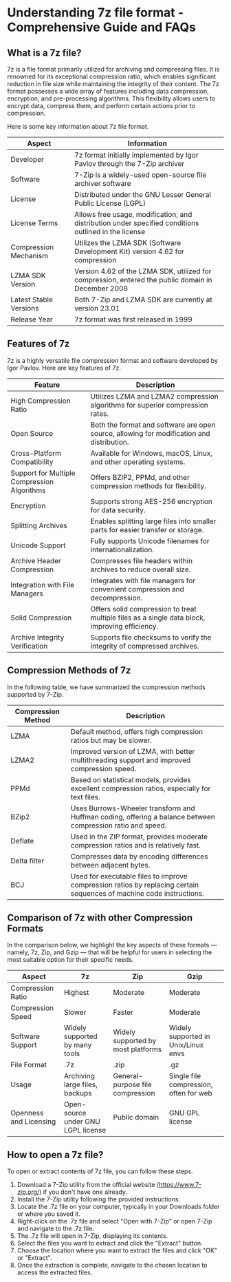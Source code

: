 # Understanding 7z file format - Comprehensive Guide and FAQs

## What is a 7z file?

7z is a file format primarily utilized for archiving and compressing files. It is renowned for its exceptional compression ratio, which enables significant reduction in file size while maintaining the integrity of their content. The 7z format possesses a wide array of features including data compression, encryption, and pre-processing algorithms. This flexibility allows users to encrypt data, compress them, and perform certain actions prior to compression.

Here is some key information about 7z file format.

| Aspect                       | Information                                                                                                    |
|------------------------------|----------------------------------------------------------------------------------------------------------------|
| Developer                    | 7z format initially implemented by Igor Pavlov through the 7-Zip archiver                                      |
| Software                     | 7-Zip is a widely-used open-source file archiver software                                                      |
| License                      | Distributed under the GNU Lesser General Public License (LGPL)                                                 |
| License Terms                | Allows free usage, modification, and distribution under specified conditions outlined in the license          |
| Compression Mechanism        | Utilizes the LZMA SDK (Software Development Kit) version 4.62 for compression                                  |
| LZMA SDK Version             | Version 4.62 of the LZMA SDK, utilized for compression, entered the public domain in December 2008             |
| Latest Stable Versions       | Both 7-Zip and LZMA SDK are currently at version 23.01                                                         |
| Release Year                 | 7z format was first released in 1999                                                                          |

## Features of 7z

7z is a highly versatile file compression format and software developed by Igor Pavlov. Here are key features of 7z.

|Feature|Description|
|----|----|
|High Compression Ratio|Utilizes LZMA and LZMA2 compression algorithms for superior compression rates.|
|Open Source|Both the format and software are open source, allowing for modification and distribution.|
|Cross-Platform Compatibility|Available for Windows, macOS, Linux, and other operating systems.|
|Support for Multiple Compression Algorithms|Offers BZIP2, PPMd, and other compression methods for flexibility.|
|Encryption|Supports strong AES-256 encryption for data security.|
|Splitting Archives|Enables splitting large files into smaller parts for easier transfer or storage.|
|Unicode Support|Fully supports Unicode filenames for internationalization.|
|Archive Header Compression|Compresses file headers within archives to reduce overall size.|
|Integration with File Managers|Integrates with file managers for convenient compression and decompression.|
|Solid Compression|Offers solid compression to treat multiple files as a single data block, improving efficiency.|
|Archive Integrity Verification|Supports file checksums to verify the integrity of compressed archives.|

## Compression Methods of 7z

In the following table, we have summarized the compression methods supported by 7-Zip.

|Compression Method|Description|
|--------------------|----|
|LZMA|Default method, offers high compression ratios but may be slower.|
|LZMA2|Improved version of LZMA, with better multithreading support and improved compression speed.|
|PPMd|Based on statistical models, provides excellent compression ratios, especially for text files.|
|BZip2|Uses Burrows-Wheeler transform and Huffman coding, offering a balance between compression ratio and speed.|
|Deflate|Used in the ZIP format, provides moderate compression ratios and is relatively fast.|
|Delta filter|Compresses data by encoding differences between adjacent bytes.|
|BCJ|Used for executable files to improve compression ratios by replacing certain sequences of machine code instructions.|

## Comparison of 7z with other Compression Formats

In the comparison below, we highlight the key aspects of these formats — namely, 7z, Zip, and Gzip — that will be helpful for users in selecting the most suitable option for their specific needs.

|Aspect|7z|Zip|Gzip|
|----|----|----|----|
|Compression Ratio|Highest|Moderate|Moderate|
|Compression Speed|Slower|Faster|Moderate|
|Software Support|Widely supported by many tools|Widely supported by most platforms|Widely supported in Unix/Linux envs|
|File Format|.7z|.zip|.gz|
|Usage|Archiving large files, backups|General-purpose file compression|Single file compression, often for web|
|Openness and Licensing|Open-source under GNU LGPL license|Public domain|GNU GPL license|

## How to open a 7z file?

To open or extract contents of 7z file, you can follow these steps.

1. Download a 7-Zip utility from the official website (https://www.7-zip.org/) if you don't have one already.
1. Install the 7-Zip utility following the provided instructions.
1. Locate the .7z file on your computer, typically in your Downloads folder or where you saved it.
1. Right-click on the .7z file and select "Open with 7-Zip" or open 7-Zip and navigate to the .7z file.
1. The .7z file will open in 7-Zip, displaying its contents.
1. Select the files you want to extract and click the "Extract" button.
1. Choose the location where you want to extract the files and click "OK" or "Extract".
1. Once the extraction is complete, navigate to the chosen location to access the extracted files.
